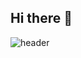 ## Hi there 👋
<!--
![header](https://capsule-render.vercel.app/api?type=wave&color=auto&text=WELCOME%20TO%20MY%20JINI!&fontColor=white&height=300&animation=fadeIn)
-->
![header](https://capsule-render.vercel.app/api?type=soft&color=gradient&text=Welcome%20to%20My%20JINI!&fontColor=white&animation=fadeIn&height=250)





<!--
**Leejinhee1106/Leejinhee1106** is a ✨ _special_ ✨ repository because its `README.md` (this file) appears on your GitHub profile.

Here are some ideas to get you started:

- 🔭 I’m currently working on ...
- 🌱 I’m currently learning ...
- 👯 I’m looking to collaborate on ...
- 🤔 I’m looking for help with ...
- 💬 Ask me about ...
- 📫 How to reach me: ...
- 😄 Pronouns: ...
- ⚡ Fun fact: ...
-->

